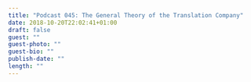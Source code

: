 ```yaml
---
title: "Podcast 045: The General Theory of the Translation Company"
date: 2018-10-20T22:02:41+01:00
draft: false
guest: ""
guest-photo: ""
guest-bio: ""
publish-date: ""
length: ""
---
```

